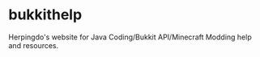 bukkithelp
==========

Herpingdo's website for Java Coding/Bukkit API/Minecraft Modding help and resources.
